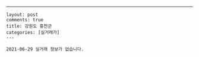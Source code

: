 ---
    layout: post
    comments: true
    title: 강원도 홍천군
    categories: [실거래가]
    ---

    2021-06-29 실거래 정보가 없습니다.

    